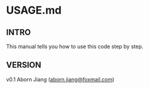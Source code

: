 USAGE.md
==========

## INTRO
This manual tells you how to use this code step by step.

## VERSION
v0.1 Aborn Jiang (aborn.jiang@foxmail.com)
